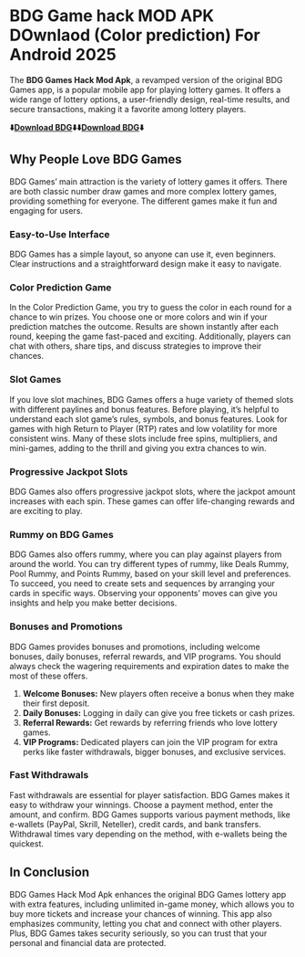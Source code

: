 # BDG Game hack MOD APK DOwnlaod (Color prediction) For Android 2025

The **BDG Games Hack Mod Apk**, a revamped version of the original BDG Games app, is a popular mobile app for playing lottery games. It offers a wide range of lottery options, a user-friendly design, real-time results, and secure transactions, making it a favorite among lottery players.

**⬇️[Download BDG]( https://rpy.club/lm/hCOhh42kqR)⬇️⬇️[Download BDG]( https://rpy.club/lm/hCOhh42kqR)⬇️**


## Why People Love BDG Games
BDG Games’ main attraction is the variety of lottery games it offers. There are both classic number draw games and more complex lottery games, providing something for everyone. The different games make it fun and engaging for users.

### Easy-to-Use Interface
BDG Games has a simple layout, so anyone can use it, even beginners. Clear instructions and a straightforward design make it easy to navigate.

### Color Prediction Game
In the Color Prediction Game, you try to guess the color in each round for a chance to win prizes. You choose one or more colors and win if your prediction matches the outcome. Results are shown instantly after each round, keeping the game fast-paced and exciting. Additionally, players can chat with others, share tips, and discuss strategies to improve their chances.

### Slot Games
If you love slot machines, BDG Games offers a huge variety of themed slots with different paylines and bonus features. Before playing, it’s helpful to understand each slot game’s rules, symbols, and bonus features. Look for games with high Return to Player (RTP) rates and low volatility for more consistent wins. Many of these slots include free spins, multipliers, and mini-games, adding to the thrill and giving you extra chances to win.

### Progressive Jackpot Slots
BDG Games also offers progressive jackpot slots, where the jackpot amount increases with each spin. These games can offer life-changing rewards and are exciting to play.

### Rummy on BDG Games
BDG Games also offers rummy, where you can play against players from around the world. You can try different types of rummy, like Deals Rummy, Pool Rummy, and Points Rummy, based on your skill level and preferences. To succeed, you need to create sets and sequences by arranging your cards in specific ways. Observing your opponents’ moves can give you insights and help you make better decisions.

### Bonuses and Promotions
BDG Games provides bonuses and promotions, including welcome bonuses, daily bonuses, referral rewards, and VIP programs. You should always check the wagering requirements and expiration dates to make the most of these offers.

1) **Welcome Bonuses:** New players often receive a bonus when they make their first deposit.
2) **Daily Bonuses:** Logging in daily can give you free tickets or cash prizes.
3) **Referral Rewards:** Get rewards by referring friends who love lottery games.
4) **VIP Programs:** Dedicated players can join the VIP program for extra perks like faster withdrawals, bigger bonuses, and exclusive services.
### Fast Withdrawals
Fast withdrawals are essential for player satisfaction. BDG Games makes it easy to withdraw your winnings. Choose a payment method, enter the amount, and confirm. BDG Games supports various payment methods, like e-wallets (PayPal, Skrill, Neteller), credit cards, and bank transfers. Withdrawal times vary depending on the method, with e-wallets being the quickest.

## In Conclusion
BDG Games Hack Mod Apk enhances the original BDG Games lottery app with extra features, including unlimited in-game money, which allows you to buy more tickets and increase your chances of winning. This app also emphasizes community, letting you chat and connect with other players. Plus, BDG Games takes security seriously, so you can trust that your personal and financial data are protected.
